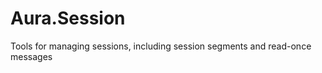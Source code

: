 Aura.Session
============

Tools for managing sessions, including session segments and read-once messages